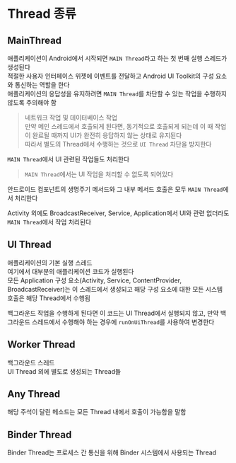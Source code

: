 # Thread 종류
## MainThread
애플리케이션이 Android에서 시작되면 `MAIN Thread`라고 하는 첫 번째 실행 스레드가 생성된다       
적절한 사용자 인터페이스 위젯에 이벤트를 전달하고 Android UI Toolkit의 구성 요소와 통신하는 역할을 한다     
애플리케이션의 응답성을 유지하려면 `MAIN Thread`를 차단할 수 있는 작업을 수행하지 않도록 주의해야 함        
> 네트워크 작업 및 데이터베이스 작업        
만약 메인 스레드에서 호출되게 된다면, 동기적으로 호출되게 되는데 이 때 작업이 완료될 때까지 UI가 완전히 응답하지 않는 상태로 유지된다       
따라서 별도의 Thread에서 수행하는 것으로 `UI Thread` 차단을 방지한다

`MAIN Thread`에서 UI 관련된 작업들도 처리한다       
> `MAIN Thread`에서는 UI 작업을 처리할 수 없도록 되어있다       

안드로이드 컴포넌트의 생명주기 메서드와 그 내부 메서드 호출은 모두 `MAIN Thread`에서 처리한다

Activity 외에도 BroadcastReceiver, Service, Application에서 UI와 관련 없더라도 `MAIN Thread`에서 작업 처리된다

## UI Thread
애플리케이션의 기본 실행 스레드     
여기에서 대부분의 애플리케이션 코드가 실행된다      
모든 Application 구성 요소(Activity, Service, ContentProvider, BroadcastReceiver)는 이 스레드에서 생성되고 해당 구성 요소에 대한 모든 시스템 호출은 해당 Thread에서 수행됨

백그라운드 작업을 수행하게 된다면 이 코드는 UI Thread에서 실행되지 않고, 만약 백그라운드 스레드에서 수행해야 하는 경우에 `runOnUiThread`를 사용하여 변경한다

## Worker Thread
백그라운드 스레드       
UI Thread 외에 별도로 생성되는 Thread들     

## Any Thread
해당 주석이 달린 메소드는 모든 Thread 내에서 호출이 가능함을 말함

## Binder Thread
Binder Thread는 프로세스 간 통신을 위해 Binder 시스템에서 사용되는 Thread
